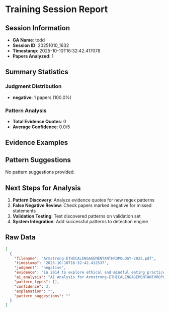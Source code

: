 # Training Session Report

## Session Information
- **GA Name**: todd
- **Session ID**: 20251010_1632
- **Timestamp**: 2025-10-10T16:32:42.417078
- **Papers Analyzed**: 1

## Summary Statistics

### Judgment Distribution
- **negative**: 1 papers (100.0%)

### Pattern Analysis
- **Total Evidence Quotes**: 0
- **Average Confidence**: 0.0/5

## Evidence Examples

## Pattern Suggestions

No pattern suggestions provided.

## Next Steps for Analysis

1. **Pattern Discovery**: Analyze evidence quotes for new regex patterns
2. **False Negative Review**: Check papers marked negative for missed statements  
3. **Validation Testing**: Test discovered patterns on validation set
4. **System Integration**: Add successful patterns to detection engine

## Raw Data

```json
[
  {
    "filename": "Armstrong-ETHICALENGAGEMENTANTHROPOLOGY-2025.pdf",
    "timestamp": "2025-10-10T16:32:42.412537",
    "judgment": "negative",
    "evidence": "in 2014 to explore ethical and mindful eating practices. In adapting and\noffering the course since 2016, Chloe has witnessed the benefits of study-\ning food systems and philosophy together, as well as the transformative\ncapacities of experiential, service, and community-\u200bengaged learning\nstrategies (Oxley and Ilea, 2015, survey of experiential learning in phi-",
    "ai_analysis": "AI Analysis for Armstrong-ETHICALENGAGEMENTANTHROPOLOGY-2025.pdf\n\nConfidence Level: None (0.000)\nRecommendation: No positionality detected\nPatterns Detected: None\n\n\nNo specific evidence excerpts extracted. Consider manual review of the full paper.\n\n\nAI Recommendation:\nNo clear positionality detected. Recommend categorizing as No positionality statements.",
    "pattern_types": [],
    "confidence": 3,
    "explanation": "",
    "pattern_suggestions": ""
  }
]
```
